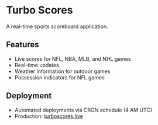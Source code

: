 # Turbo Scores

A real-time sports scoreboard application.

## Features
- Live scores for NFL, NBA, MLB, and NHL games
- Real-time updates
- Weather information for outdoor games
- Possession indicators for NFL games

## Deployment
- Automated deployments via CRON schedule (4 AM UTC)
- Production: [turboscores.live](https://turboscores.live)

<!-- Second test push for CRON deployment --> 